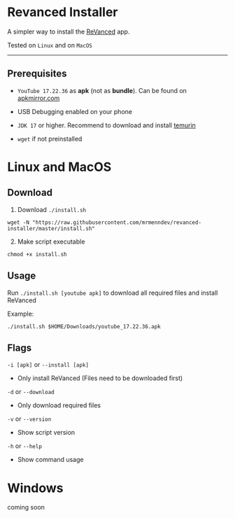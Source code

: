 # Revanced Installer

A simpler way to install the [ReVanced](https://github.com/revanced/) app.

Tested on `Linux` and on `MacOS`

---

## Prerequisites

-   `YouTube 17.22.36` as **apk** (not as **bundle**). Can be found on [apkmirror.com](https://www.apkmirror.com/apk/google-inc/youtube/youtube-17-22-36-release/youtube-17-22-36-2-android-apk-download/)

-   USB Debugging enabled on your phone

-   `JDK 17` or higher. Recommend to download and install [temurin](https://adoptium.net/de/temurin/releases)

-   `wget` if not preinstalled

# Linux and MacOS

## Download

1. Download `./install.sh`

```
wget -N "https://raw.githubusercontent.com/mrmenndev/revanced-installer/master/install.sh"
```

2. Make script executable

```
chmod +x install.sh
```

## Usage

Run `./install.sh [youtube apk]` to download all required files and install ReVanced

Example:

```
./install.sh $HOME/Downloads/youtube_17.22.36.apk
```

## Flags

`-i [apk]` or `--install [apk]`

-   Only install ReVanced (Files need to be downloaded first)

`-d` or `--download`

-   Only download required files

`-v` or `--version`

-   Show script version

`-h` or `--help`

-   Show command usage

# Windows

coming soon
